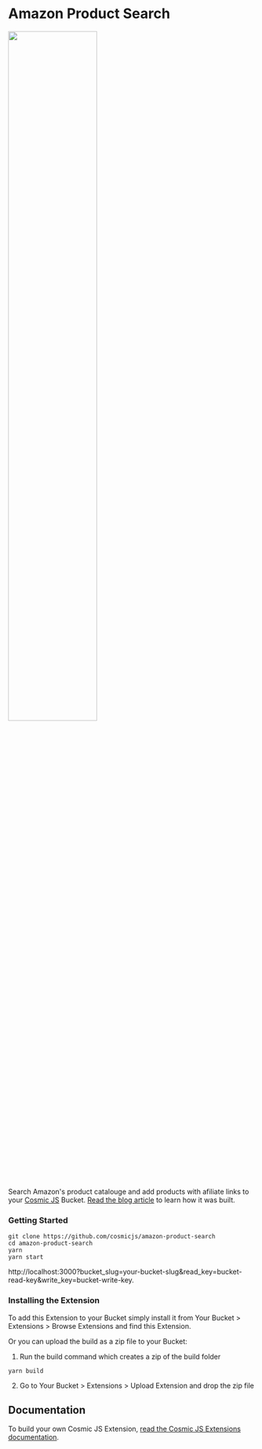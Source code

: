 # Amazon Product Search
<img width="60%" src="https://cosmicjs.com/uploads/479bbfa0-5e7a-11e7-9efa-1959153891b6-amazon-product-search.jpg" />

Search Amazon's product catalouge and add products with afiliate links to your [Cosmic JS](https://cosmicjs.com) Bucket.  [Read the blog article](https://cosmicjs.com/blog/building-and-publishing-a-cosmic-js-extension-using-bitbucket-pipelines) to learn how it was built.
### Getting Started
```
git clone https://github.com/cosmicjs/amazon-product-search
cd amazon-product-search
yarn
yarn start
```
http://localhost:3000?bucket_slug=your-bucket-slug&read_key=bucket-read-key&write_key=bucket-write-key.

### Installing the Extension
To add this Extension to your Bucket simply install it from Your Bucket > Extensions > Browse Extensions and find this Extension.

Or you can upload the build as a zip file to your Bucket:
1. Run the build command which creates a zip of the build folder
```
yarn build
```
2. Go to Your Bucket > Extensions > Upload Extension and drop the zip file
## Documentation
To build your own Cosmic JS Extension, [read the Cosmic JS Extensions documentation](https://cosmicjs.com/docs/extensions).
